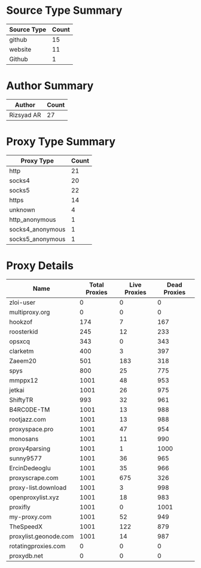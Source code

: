 # Source Type Summary

| Source Type | Count |
|-------------|-------|
| github | 15 |
| website | 11 |
| Github | 1 |


# Author Summary

| Author | Count |
|--------|-------|
| Rizsyad AR | 27 |


# Proxy Type Summary

| Proxy Type | Count |
|------------|-------|
| http | 21 |
| socks4 | 20 |
| socks5 | 22 |
| https | 14 |
| unknown | 4 |
| http_anonymous | 1 |
| socks4_anonymous | 1 |
| socks5_anonymous | 1 |


# Proxy Details

| Name | Total Proxies | Live Proxies | Dead Proxies |
|------|---------------|--------------|---------------|
| zloi-user | 0 | 0 | 0 |
| multiproxy.org | 0 | 0 | 0 |
| hookzof | 174 | 7 | 167 |
| roosterkid | 245 | 12 | 233 |
| opsxcq | 343 | 0 | 343 |
| clarketm | 400 | 3 | 397 |
| Zaeem20 | 501 | 183 | 318 |
| spys | 800 | 25 | 775 |
| mmppx12 | 1001 | 48 | 953 |
| jetkai | 1001 | 26 | 975 |
| ShiftyTR | 993 | 32 | 961 |
| B4RC0DE-TM | 1001 | 13 | 988 |
| rootjazz.com | 1001 | 13 | 988 |
| proxyspace.pro | 1001 | 47 | 954 |
| monosans | 1001 | 11 | 990 |
| proxy4parsing | 1001 | 1 | 1000 |
| sunny9577 | 1001 | 36 | 965 |
| ErcinDedeoglu | 1001 | 35 | 966 |
| proxyscrape.com | 1001 | 675 | 326 |
| proxy-list.download | 1001 | 3 | 998 |
| openproxylist.xyz | 1001 | 18 | 983 |
| proxifly | 1001 | 0 | 1001 |
| my-proxy.com | 1001 | 52 | 949 |
| TheSpeedX | 1001 | 122 | 879 |
| proxylist.geonode.com | 1001 | 14 | 987 |
| rotatingproxies.com | 0 | 0 | 0 |
| proxydb.net | 0 | 0 | 0 |
